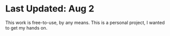 # Last Updated: Aug 2
<p>This work is free-to-use, by any means. This is a personal project, I wanted to get my hands on.</p>
